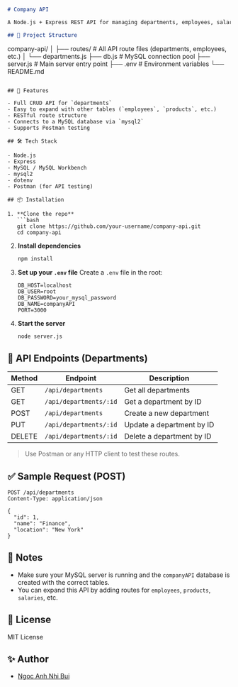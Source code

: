 ```md
# Company API

A Node.js + Express REST API for managing departments, employees, salaries, products, sales, and stock using a MySQL database.

## 📁 Project Structure

```

company-api/
│
├── routes/              # All API route files (departments, employees, etc.)
│   └── departments.js
├── db.js                # MySQL connection pool
├── server.js            # Main server entry point
├── .env                 # Environment variables
└── README.md

````

## 🚀 Features

- Full CRUD API for `departments`
- Easy to expand with other tables (`employees`, `products`, etc.)
- RESTful route structure
- Connects to a MySQL database via `mysql2`
- Supports Postman testing

## 🛠 Tech Stack

- Node.js
- Express
- MySQL / MySQL Workbench
- mysql2
- dotenv
- Postman (for API testing)

## 📦 Installation

1. **Clone the repo**
   ```bash
   git clone https://github.com/your-username/company-api.git
   cd company-api
````

2. **Install dependencies**

   ```bash
   npm install
   ```

3. **Set up your `.env` file**
   Create a `.env` file in the root:

   ```env
   DB_HOST=localhost
   DB_USER=root
   DB_PASSWORD=your_mysql_password
   DB_NAME=companyAPI
   PORT=3000
   ```

4. **Start the server**

   ```bash
   node server.js
   ```

## 🧪 API Endpoints (Departments)

| Method | Endpoint               | Description               |
| ------ | ---------------------- | ------------------------- |
| GET    | `/api/departments`     | Get all departments       |
| GET    | `/api/departments/:id` | Get a department by ID    |
| POST   | `/api/departments`     | Create a new department   |
| PUT    | `/api/departments/:id` | Update a department by ID |
| DELETE | `/api/departments/:id` | Delete a department by ID |

> Use Postman or any HTTP client to test these routes.

## ✅ Sample Request (POST)

```
POST /api/departments
Content-Type: application/json

{
  "id": 1,
  "name": "Finance",
  "location": "New York"
}
```

## 🧠 Notes

* Make sure your MySQL server is running and the `companyAPI` database is created with the correct tables.
* You can expand this API by adding routes for `employees`, `products`, `salaries`, etc.

## 📄 License

MIT License

## ✨ Author

* [Ngoc Anh Nhi Bui](https://github.com/nhibui32)

```
```
